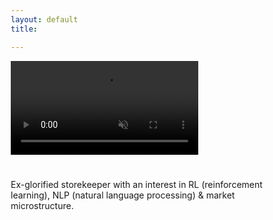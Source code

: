 ```yaml
---
layout: default
title:

---
```


<html>
<head>
<meta name="viewport" content="width=device-width, initial-scale=1">
<style>
* {
  box-sizing: border-box;
}

body {
  margin: 0;
  font-family: Arial;
  font-size: 17px;
}

#myVideo {
  position: fixed;
  left: 0;
  top: 5;
  min-width: 100%;
  min-height: 100%;
}

.content {
  position: fixed;
  top: 50;
  background: rgba(0, 0, 0, 0.5);
  color: #f1f1f1;
  width: 100%;
  padding: 20px;
}

</style>
</head>
<body>

<video autoplay muted loop id="myVideo">
  <source src="/assets/movie/forest_fly.mp4" type="video/mp4">
  Your browser does not support HTML5 video.
</video>

<div class="content">
  <h1>
  </h1>
  <p>  
  Ex-glorified storekeeper with an interest in
  RL (reinforcement learning),
  NLP (natural language processing) &
  market microstructure.
  <br><br>
  </p>
</div>

</body>
</html>
